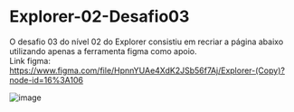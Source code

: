 # Explorer-02-Desafio03
O desafio 03 do nível 02 do Explorer consistiu em recriar a página abaixo utilizando apenas a ferramenta figma como apoio. <br>
Link figma: https://www.figma.com/file/HpnnYUAe4XdK2JSb56f7Aj/Explorer-(Copy)?node-id=16%3A106


![image](https://user-images.githubusercontent.com/107070684/177686003-828c237f-dcb5-41e9-a5be-9d908e796f09.png)
